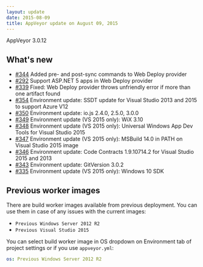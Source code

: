 ```yaml
---
layout: update
date: 2015-08-09
title: AppVeyor update on August 09, 2015
---
```


AppVeyor 3.0.12

## What's new

* [#344](https://github.com/appveyor/ci/issues/344) Added pre- and post-sync commands to Web Deploy provider
* [#292](https://github.com/appveyor/ci/issues/292) Support ASP.NET 5 apps in Web Deploy provider
* [#339](https://github.com/appveyor/ci/issues/339) Fixed: Web Deploy provider throws unfriendly error if more than one artifact found
* [#354](https://github.com/appveyor/ci/issues/354) Environment update: SSDT update for Visual Studio 2013 and 2015 to support Azure V12
* [#350](https://github.com/appveyor/ci/issues/350) Environment update: io.js 2.4.0, 2.5.0, 3.0.0
* [#349](https://github.com/appveyor/ci/issues/349) Environment update (VS 2015 only): WiX 3.10
* [#348](https://github.com/appveyor/ci/issues/348) Environment update (VS 2015 only): Universal Windows App Dev Tools for Visual Studio 2015
* [#347](https://github.com/appveyor/ci/issues/347) Environment update (VS 2015 only): MSBuild 14.0 in PATH on Visual Studio 2015 image
* [#346](https://github.com/appveyor/ci/issues/346) Environment update: Code Contracts 1.9.10714.2 for Visual Studio 2015 and 2013
* [#343](https://github.com/appveyor/ci/issues/343) Environment update: GitVersion 3.0.2
* [#335](https://github.com/appveyor/ci/issues/335) Environment update (VS 2015 only): Windows 10 SDK

## Previous worker images

There are build worker images available from previous deployment. You can use them in case of any issues with the current images:

* `Previous Windows Server 2012 R2`
* `Previous Visual Studio 2015`

You can select build worker image in OS dropdown on Environment tab of project settings or if you use `appveyor.yml`:

```yaml
os: Previous Windows Server 2012 R2
```
